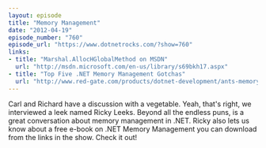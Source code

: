 ```yaml
---
layout: episode
title: "Memory Management"
date: "2012-04-19"
episode_number: "760"
episode_url: "https://www.dotnetrocks.com/?show=760"
links:
- title: "Marshal.AllocHGlobalMethod on MSDN"
  url: "http://msdn.microsoft.com/en-us/library/s69bkh17.aspx"
- title: "Top Five .NET Memory Management Gotchas"
  url: "http://www.red-gate.com/products/dotnet-development/ants-memory-profiler/learning-memory-management/memory-management-gotchas?utm_source=dnr&amp;utm_medium=textad&amp;utm_content=ricklyleeks6&amp;utm_campaign=antsmemoryprofiler"
---
```


Carl and Richard have a discussion with a vegetable. Yeah, that's right, we interviewed a leek named Ricky Leeks. Beyond all the endless puns, is a great conversation about memory management in .NET. Ricky also lets us know about a free e-book on .NET Memory Management you can download from the links in the show. Check it out!
